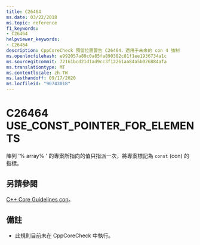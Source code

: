 ```yaml
---
title: C26464
ms.date: 03/22/2018
ms.topic: reference
f1_keywords:
- C26464
helpviewer_keywords:
- C26464
description: CppCoreCheck 預留位置警告 C26464，適用于未來的 con 4 強制
ms.openlocfilehash: e992057a80c0a85fa890382c81f1ee1936734a1c
ms.sourcegitcommit: 72161bcd21d1ad9cc3f12261aa84a5b026884afa
ms.translationtype: MT
ms.contentlocale: zh-TW
ms.lasthandoff: 09/17/2020
ms.locfileid: "90743018"
---
```

# <a name="c26464-use_const_pointer_for_elements"></a>C26464 USE_CONST_POINTER_FOR_ELEMENTS

陣列 '% array% ' 的專案所指向的值只指派一次，將專案標記為 `const` (con) 的指標。 

## <a name="see-also"></a>另請參閱
[C++ Core Guidelines con](https://github.com/isocpp/CppCoreGuidelines/blob/master/CppCoreGuidelines.md#con4-use-const-to-define-objects-with-values-that-do-not-change-after-construction)。

## <a name="remarks"></a>備註
- 此規則目前未在 CppCoreCheck 中執行。 
